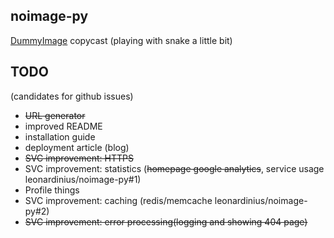 ## noimage-py ##

[DummyImage](http://dummyimage.com/ "DummyImage") copycast (playing with snake a little bit)

## TODO ##

(candidates for github issues)

* ~~URL generator~~
* improved README
* installation guide
* deployment article (blog)
* ~~SVC improvement: HTTPS~~
* SVC improvement: statistics (~~homepage google analytics~~, service usage leonardinius/noimage-py#1)
* Profile things
* SVC improvement: caching (redis/memcache leonardinius/noimage-py#2)
* ~~SVC improvement: error processing(logging and showing 404 page)~~

